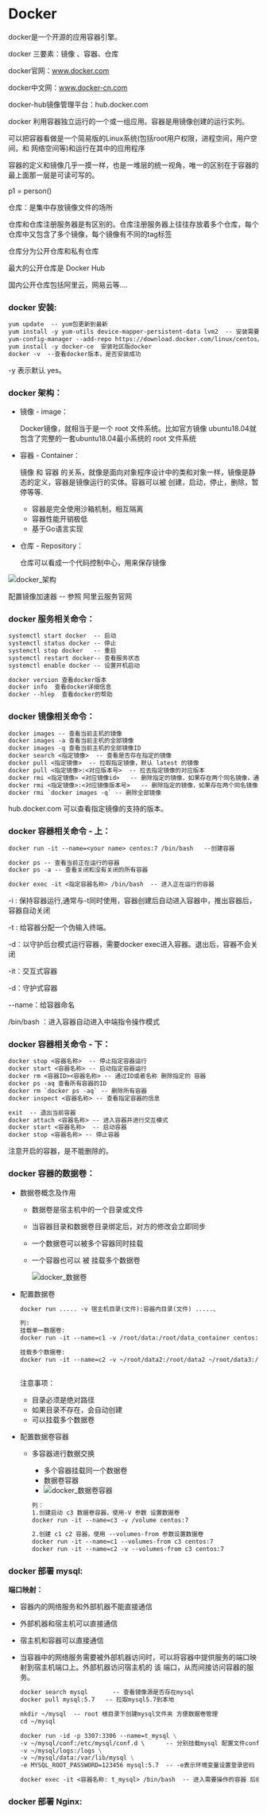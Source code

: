 # Docker

docker是一个开源的应用容器引擎。

docker 三要素：镜像 、容器、仓库

docker官网：www.docker.com

docker中文网：www.docker-cn.com

docker-hub镜像管理平台：hub.docker.com

docker 利用容器独立运行的一个或一组应用。容器是用镜像创建的运行实列。

可以把容器看做是一个简易版的Linux系统(包括root用户权限，进程空间，用户空间，和 网络空间等)和运行在其中的应用程序

容器的定义和镜像几乎一摸一样，也是一堆层的统一视角，唯一的区别在于容器的最上面那一层是可读可写的。

p1 = person()



仓库：是集中存放镜像文件的场所

仓库和仓库注册服务器是有区别的。仓库注册服务器上往往存放着多个仓库，每个仓库中又包含了多个镜像，每个镜像有不同的tag标签

仓库分为公开仓库和私有仓库

最大的公开仓库是 Docker Hub

国内公开仓库包括阿里云，网易云等....



### docker 安装:

```dockerfile
yum update  -- yum包更新到最新
yum install -y yum-utils device-mapper-persistent-data lvm2  -- 安装需要的软件包
yum-config-manager --add-repo https://download.docker.com/linux/centos/docker-ce.repo  -- 设置yum源
yum install -y docker-ce  安装社区版docker
docker -v  --查看docker版本，是否安装成功
```

-y 表示默认 yes。



### docker 架构：

- 镜像 - image：

  Docker镜像，就相当于是一个 root 文件系统。比如官方镜像 ubuntu18.04就包含了完整的一套ubuntu18.04最小系统的 root 文件系统

- 容器 - Container：

  镜像 和 容器 的关系，就像是面向对象程序设计中的类和对象一样，镜像是静态的定义，容器是镜像运行的实体。容器可以被 创建，启动，停止，删除，暂停等等.

  - 容器是完全使用沙箱机制，相互隔离
  - 容器性能开销极低
  - 基于Go语言实现

- 仓库 - Repository：

  仓库可以看成一个代码控制中心，用来保存镜像

![docker_架构](C:\Users\alienware\Desktop\Z_Code\docker_架构.png)

配置镜像加速器 -- 参照 阿里云服务官网

### docker 服务相关命令：

```dockerfile
systemctl start docker  -- 启动
systemctl status docker -- 停止
systemctl stop docker   -- 重启
systemctl restart docker-- 查看服务状态
systemctl enable docker -- 设置开机启动

docker version 查看docker版本
docker info  查看docker详细信息
docker --hlep  查看docker的帮助
```



### docker 镜像相关命令：

```dockerfile
docker images -- 查看当前主机的镜像
docker images -a 查看当前主机的全部镜像
docker images -q 查看当前主机的全部镜像ID
docker search <指定镜像>  -- 查看是否存在指定的镜像
docker pull <指定镜像>  -- 拉取指定镜像，默认 latest 的镜像
docker pull <指定镜像>:<对应版本号>  -- 拉去指定镜像的对应版本	
docker rmi <指定镜像> <对应镜像id>   -- 删除指定的镜像，如果存在两个同名镜像，通过id 删除指定的镜像
docker rmi <指定镜像>:<对应镜像版本号>   -- 删除指定的镜像，如果存在两个同名镜像，通过版本号 删除指定的镜像
docker rmi `docker images -q` -- 删除全部镜像
```

hub.docker.com 可以查看指定镜像的支持的版本。

### docker 容器相关命令 - 上：

```dockerfile
docker run -it --name=<your name> centos:7 /bin/bash   --创建容器

docker ps -- 查看当前正在运行的容器
docker ps -a -- 查看关闭和没有关闭的所有容器

docker exec -it <指定容器名称> /bin/bash  -- 进入正在运行的容器
```

-i : 保持容器运行,通常与-t同时使用，容器创建后自动进入容器中，推出容器后，容器自动关闭

-t : 给容器分配一个伪输入终端。

-d：以守护后台模式运行容器，需要docker exec进入容器。退出后，容器不会关闭

-it：交互式容器

-d：守护式容器

--name：给容器命名

/bin/bash ：进入容器自动进入中端指令操作模式



### docker 容器相关命令 - 下：

```dockerfile
docker stop <容器名称>  -- 停止指定容器运行
docker start <容器名称> -- 启动指定容器运行
docker rm <容器ID><容器名称> -- 通过ID或者名称 删除指定的 容器
docker ps -aq 查看所有容器的ID
docker rm `docker ps -aq` -- 删除所有容器
docker inspect <容器名称> -- 查看指定容器的信息

exit  -- 退出当前容器
docker attach <容器名称> -- 进入容器并进行交互模式
docker start <容器名称>  -- 启动容器
docker stop <容器名称> -- 停止容器

```

注意开启的容器，是不能删除的。



### docker 容器的数据卷：

- 数据卷概念及作用 

  - 数据卷是宿主机中的一个目录或文件

  - 当容器目录和数据卷目录绑定后，对方的修改会立即同步

  - 一个数据卷可以被多个容器同时挂载

  - 一个容器也可以 被 挂载多个数据卷

    ![docker_数据卷](C:\Users\alienware\Desktop\Z_Code\docker_数据卷.png)

- 配置数据卷

  ```dockerfile
  docker run ..... -v 宿主机目录(文件):容器内目录(文件) .....、
  
  列:
  挂载单一数据卷:
  docker run -it --name=c1 -v /root/data:/root/data_container centos:7 /bin/bash
  
  挂载多个数据卷:
  docker run -it --name=c2 -v ~/root/data2:/root/data2 ~/root/data3:/root/data3 centos:7
  
  
  
  ```

  注意事项：

  - 目录必须是绝对路径
  - 如果目录不存在，会自动创建
  - 可以挂载多个数据卷

- 配置数据卷容器

  - 多容器进行数据交换

    - 多个容器挂载同一个数据卷
    - 数据卷容器
    - ![docker_数据卷容器](C:\Users\alienware\Desktop\Z_Code\docker_数据卷容器.png)

    ```dockerfile
    列：
    1.创建启动 c3 数据卷容器，使用-V 参数 设置数据卷
    docker run -it --name=c3 -v /volume centos:7
    
    2.创建 c1 c2 容器，使用 --volumes-from 参数设置数据卷
    docker run -it --name=c1 --volumes-from c3 centos:7
    docker run -it --name=c2 -v --volumes-from c3 centos:7
    ```

    

### docker 部署 mysql:

**端口映射：**

- 容器内的网络服务和外部机器不能直接通信

- 外部机器和宿主机可以直接通信

- 宿主机和容器可以直接通信

- 当容器中的网络服务需要被外部机器访问时，可以将容器中提供服务的端口映射到宿主机端口上。外部机器访问宿主机的 该 端口，从而间接访问容器的服务。

  ```dockerfile
  docker search mysql		-- 查看镜像源是否存在mysql
  docker pull mysql:5.7   -- 拉取mysql5.7到本地
  
  mkdir ~/mysql  -- root 根目录下创建mysql文件夹 方便数据卷管理
  cd ~/mysql
  
  docker run -id -p 3307:3306 --name=t_mysql \
  -v ~/mysql/conf:/etc/mysql/conf.d \      -- 分别挂载mysql 配置文件conf.d logs mysql数据 到宿主机本地
  -v ~/mysql/logs:/logs \
  -v ~/mysql/data:/var/lib/mysql \
  -e MYSQL_ROOT_PASSWORD=123456 mysql:5.7  -- -e表示环境变量设置登录密码
  
  docker exec -it <容器名称: t_mysql> /bin/bash  -- 进入需要操作的容器 后缀最好用 /bin/bash
  ```

  

### docker 部署 Nginx:




